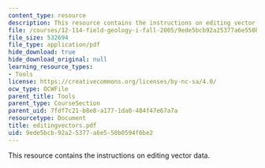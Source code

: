 ```yaml
---
content_type: resource
description: This resource contains the instructions on editing vector data.
file: /courses/12-114-field-geology-i-fall-2005/9ede5bcb92a25377a6e550b0594f6be2_editingvectors.pdf
file_size: 532694
file_type: application/pdf
hide_download: true
hide_download_original: null
learning_resource_types:
- Tools
license: https://creativecommons.org/licenses/by-nc-sa/4.0/
ocw_type: OCWFile
parent_title: Tools
parent_type: CourseSection
parent_uid: 7fdf7c21-b8e8-a177-1da0-484f47e67a7a
resourcetype: Document
title: editingvectors.pdf
uid: 9ede5bcb-92a2-5377-a6e5-50b0594f6be2
---
```

This resource contains the instructions on editing vector data.